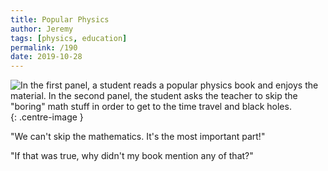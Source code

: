 ```yaml
---
title: Popular Physics
author: Jeremy
tags: [physics, education]
permalink: /190
date: 2019-10-28
---
```


![In the first panel, a student reads a popular physics book and enjoys the material. In the second panel, the student asks the teacher to skip the "boring" math stuff in order to get to the time travel and black holes.](https://res.cloudinary.com/dh3hm8pb7/image/upload/c_scale,q_auto:best/v1535842782/Handwaving/Published/PopularPhysics.png){: .centre-image }

"We can't skip the mathematics. It's the most important part!"

"If that was true, why didn't my book mention any of that?"
